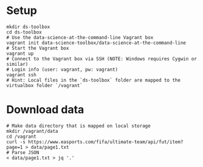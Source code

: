 # Setup

	mkdir ds-toolbox
	cd ds-toolbox
	# Use the data-science-at-the-command-line Vagrant box
	vagrant init data-science-toolbox/data-science-at-the-command-line
	# Start the Vagrant box
	vagrant up
	# Connect to the Vagrant box via SSH (NOTE: Windows requires Cygwin or similar)
	# Login info (user: vagrant, pw: vagrant)
	vagrant ssh
	# Hint: Local files in the `ds-toolbox` folder are mapped to the virtualbox folder `/vagrant`
	
	
# Download data 

	# Make data directory that is mapped on local storage
	mkdir /vagrant/data
	cd /vagrant
	curl -s https://www.easports.com/fifa/ultimate-team/api/fut/item?page=1 > data/page1.txt
	# Parse JSON
	< data/page1.txt > jq '.'
	